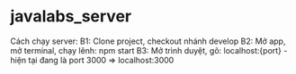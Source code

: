 # javalabs_server
Cách chạy server:
B1: Clone project, checkout nhánh develop
B2: Mở app, mở terminal, chạy lênh: npm start
B3: Mở trình duyệt, gõ: localhost:{port}  - hiện tại đang là port 3000 => localhost:3000
